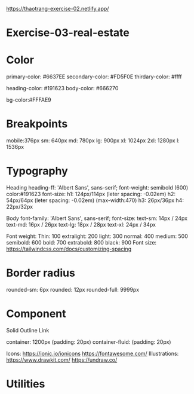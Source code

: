 https://thaotrang-exercise-02.netlify.app/
# Exercise-03-real-estate
# Color

primary-color: #6637EE
secondary-color: #FD5F0E
thirdary-color: #ffff

heading-color: #191623
body-color: #666270

bg-color:#FFFAE9

# Breakpoints

mobile:376px
sm: 640px
md: 780px
lg:  900px
xl: 1024px
2xl: 1280px
l: 1536px

# Typography

Heading
heading-ff: 'Albert Sans', sans-serif;
font-weight: semibold (600)
color:#191623
font-size:
    h1: 124px/114px (leter spacing: -0.02em)
    h2: 54px/64px (leter spacing: -0.02em) (max-width:470)
    h3: 26px/36px
    h4: 22px/32px

Body
font-family: 'Albert Sans', sans-serif;
font-size: 
    text-sm: 14px / 24px
    text-md: 16px / 26px
    text-lg: 18px / 28px
    text-xl: 24px / 34px

Font weight:
Thin: 100
extralight: 200
light: 300
normal: 400
medium: 500
semibold: 600
bold: 700
extrabold: 800
black: 900
Font size: https://tailwindcss.com/docs/customizing-spacing

# Border radius

rounded-sm: 6px
rounded: 12px
rounded-full: 9999px
# Component

<!-- Button -->
Solid
Outline
Link

<!-- Layout -->

container: 1200px (padding: 20px)
container-fluid: (padding: 20px)


<!-- Icon-illustrations -->
Icons:
    https://ionic.io/ionicons
    https://fontawesome.com/
Illustrations:
    https://www.drawkit.com/
    https://undraw.co/

# Utilities

